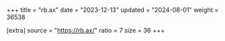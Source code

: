 +++
title = "rb.ax"
date = "2023-12-13"
updated = "2024-08-01"
weight = 36538

[extra]
source = "https://rb.ax/"
ratio = 7
size = 36
+++
